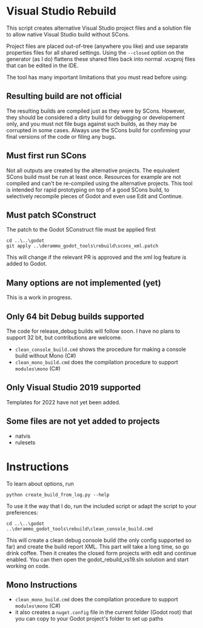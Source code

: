 # Visual Studio Rebuild

This script creates alternative Visual Studio project files and a solution file to allow native Visual Studio build without SCons.

Project files are placed out-of-tree (anywhere you like) and use separate properties files for all shared settings.  Using the `--closed` option on the generator (as I do) flattens these shared files back into normal .vcxproj files that can be edited in the IDE.

The tool has many important limitations that you must read before using:

## Resulting build are not official

The resulting builds are compiled just as they were by SCons.  However, they should be considered a dirty build for debugging or developement only, and you must not file bugs against such builds, as they may be corrupted in some cases.  Always use the SCons build for confirming your final versions of the code or filing any bugs.

## Must first run SCons

Not all outputs are created by the alternative projects.  The equivalent SCons build must be run at least once.  Resources for example are not compiled and can't be re-compiled using the alternative projects.  This tool is intended for rapid prototyping on top of a good SCons build, to selectively recompile pieces of Godot and even use Edit and Continue.

## Must patch SConstruct

The patch to the Godot SConstruct file must be applied first

```
cd ..\..\godot
git apply ..\derammo_godot_tools\rebuild\scons_xml.patch
```

This will change if the relevant PR is approved and the xml log feature is added to Godot.

## Many options are not implemented (yet)

This is a work in progress.

## Only 64 bit Debug builds supported

The code for release_debug builds will follow soon.  I have no plans to support 32 bit, but contributions are welcome.

- `clean_console_build.cmd` shows the procedure for making a console build without Mono (C#)
- `clean_mono_build.cmd` does the compilation procedure to support `modules\mono` (C#)

## Only Visual Studio 2019 supported

Templates for 2022 have not yet been added.

## Some files are not yet added to projects

- natvis
- rulesets

# Instructions

To learn about options, run 
```
python create_build_from_log.py --help
```

To use it the way that I do, run the included script or adapt the script to your preferences:

```
cd ..\..\godot
..\derammo_godot_tools\rebuild\clean_console_build.cmd
```

This will create a clean debug console build (the only config supported so far) and create the build report XML.  This part will take a long time, so go drink coffee.  Then it creates the closed form projects with edit and continue enabled.  You can then open the godot_rebuild_vs19.sln solution and start working on code.

## Mono Instructions

- `clean_mono_build.cmd` does the compilation procedure to support `modules\mono` (C#)
- it also creates a `nuget.config` file in the current folder (Godot root) that you can copy to your Godot project's folder to set up paths
